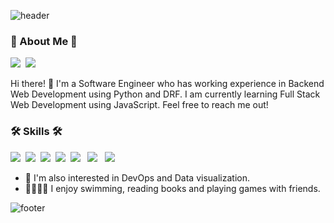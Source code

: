 <!-- ### Hi there 👋 -->

<!--
**janiicelee/janiicelee** is a ✨ _special_ ✨ repository because its `README.md` (this file) appears on your GitHub profile.

Here are some ideas to get you started:

- 🔭 I’m currently working on ...
- 🌱 I’m currently learning ...
- 👯 I’m looking to collaborate on ...
- 🤔 I’m looking for help with ...
- 💬 Ask me about ...
- 📫 How to reach me: ...
- 😄 Pronouns: ...
- ⚡ Fun fact: ...
-->
![header](https://capsule-render.vercel.app/api?type=waving&color=auto&height=200&section=header&text=EAT%20·%20PRAY%20·%20CODE&fontSize=45&animation=twinkling&text-color=black)
<h3><b>🌼 About Me 🌼</b></h3>
<p><a href="janice.hae.lee@gmail.com" target="_blank"><img src="https://img.shields.io/badge/janice.hae.lee@gmail.com-red?style=flat-square&logo=Gmail&logoColor=white"/></a>&nbsp
<a href="https://www.linkedin.com/in/janice-yerin-lee/" target="_blank"><img src="https://img.shields.io/badge/JaniceLee-blue?style=flat-square&logo=Linkedin&logoColor=white"/></a></p>
<p> Hi there! 👋 I'm a Software Engineer who has working experience in Backend Web Development using Python and DRF. I am currently learning Full Stack Web Development using JavaScript. Feel free to reach me out!</p>

<h3><b>🛠 Skills 🛠</b></h3>
<p>
  <img src="https://img.shields.io/badge/Python-blue?style=flat-square&logo=Python&logoColor=white"/>&nbsp
  <img src="https://img.shields.io/badge/Django-darkgreen?style=flat-square&logo=Django&logoColor=white"/>&nbsp
  <img src="https://img.shields.io/badge/Javascript-yellow?style=flat-square&logo=Javascript&logoColor=white"/>&nbsp 
  <img src="https://img.shields.io/badge/HTML-orange?style=flat-square&logo=HTML&logoColor=white"/>&nbsp
  <img src="https://img.shields.io/badge/CSS3-purple?style=flat-square&logo=CSS3&logoColor=white"/> &nbsp
  <img src="https://img.shields.io/badge/React-skyblue?style=flat-square&logo=React&logoColor=white"/> &nbsp
  <img src="https://img.shields.io/badge/Node.js-green?style=flat-square&logo=Node.js&logoColor=white"/> &nbsp
</p>

- 🌱 I'm also interested in DevOps and Data visualization.
- 🏊🏻‍♀️🎳 I enjoy swimming, reading books and playing games with friends.

![footer](https://capsule-render.vercel.app/api?type=waving&color=auto&height=100&section=footer)
